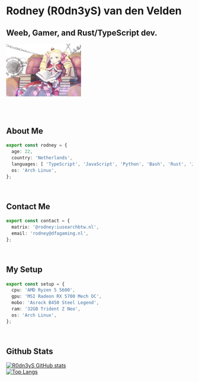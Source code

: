 # Rodney (R0dn3yS) van den Velden

## Weeb, Gamer, and Rust/TypeScript dev.

<img src="./resources/beako.png" width="40%" />

<br><br>

## About Me 
```typescript 
export const rodney = {
  age: 22,
  country: 'Netherlands',
  languages: [ 'TypeScript', 'JavaScript', 'Python', 'Bash', 'Rust', 'Java' ],
  os: 'Arch Linux',
};
```

<br>

## Contact Me
```typescript
export const contact = {
  matrix: '@rodney:iusearchbtw.nl',
  email: 'rodney@dfagaming.nl',
};
```

<br>

## My Setup
```typescript
export const setup = {
  cpu: 'AMD Ryzen 5 5600',
  gpu: 'MSI Radeon RX 5700 Mech OC',
  mobo: 'Asrock B450 Steel Legend',
  ram: '32GB Trident Z Neo',
  os: 'Arch Linux',
};
```

<br>

## Github Stats
[![R0dn3yS GitHub stats](https://github-readme-stats-git-masterrstaa-rickstaa.vercel.app/api?username=R0dn3yS&count_private=true&show_icons=true&bg_color=1e1e2e&text_color=cdd6f4&icon_color=cba6f7&title_color=94e2d5)](https://github.com/R0dn3yS)
<br>
[![Top Langs](https://github-readme-stats-git-masterrstaa-rickstaa.vercel.app/api/top-langs/?username=R0dn3yS&count_private=true&show_icons=true&bg_color=1e1e2e&text_color=cdd6f4&icon_color=cba6f7&title_color=94e2d5)](https://github.com/R0dn3yS)
